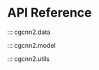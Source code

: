 # API Reference

<!---## Data Module-->

::: cgcnn2.data

<!---## Model Framework-->

::: cgcnn2.model

<!---## Utility Function-->

::: cgcnn2.utils
